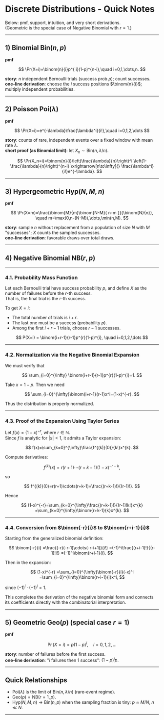 # Discrete Distributions - Quick Notes

Below: pmf, support, intuition, and very short derivations.  
(Geometric is the special case of Negative Binomial with $r=1$.)

---

## 1) Binomial $\mathrm{Bin}(n,p)$

**pmf**

$$
\Pr(X=i)=\binom{n}{i}p^{ i}(1-p)^{n-i},\quad i=0,1,\dots,n.
$$

**story**: $n$ independent Bernoulli trials (success prob $p$); count successes.  
**one-line derivation**: choose the $i$ success positions $\binom{n}{i}$; multiply independent probabilities.

---

## 2) Poisson $\mathrm{Poi}(\lambda)$

**pmf**

$$
\Pr(X=i)=e^{-\lambda}\frac{\lambda^i}{i!},\quad i=0,1,2,\dots
$$

**story**: counts of rare, independent events over a fixed window with mean rate $\lambda$.  
**short proof (as Binomial limit)**: let $X_n\sim \mathrm{Bin}(n,\lambda/n)$.

$$
\Pr(X_n=i)=\binom{n}{i}\left(\frac{\lambda}{n}\right)^i
\left(1-\frac{\lambda}{n}\right)^{n-i}
\xrightarrow[n\to\infty]{}
\frac{\lambda^i}{i!}e^{-\lambda}.
$$

---

## 3) Hypergeometric $\mathrm{Hyp}(N,M,n)$

**pmf**

$$
\Pr(X=m)=\frac{\binom{M}{m}\binom{N-M}{ n-m }}{\binom{N}{n}},
\quad m=\max(0,n-(N-M)),\dots,\min(n,M).
$$

**story**: sample $n$ without replacement from a population of size $N$ with $M$ "successes"; $X$ counts the sampled successes.  
**one-line derivation**: favorable draws over total draws.

---

## 4) Negative Binomial $\mathrm{NB}(r,p)$

<!-- *(number of failures before the $r$-th success; $r\in\mathbb{N}$)*

**pmf**

$$
\Pr(X=i)=\binom{i+r-1}{r-1}p^{ r}(1-p)^{i},\quad i=0,1,2,\dots
$$

**story**: i.i.d. Bernoulli$(p)$ trials; stop when the $r$-th success occurs; $X$ counts failures.  
**one-line derivation**: last trial must be a success ($p$); among the first $i+r-1$ trials choose the $r-1$ earlier successes: $\binom{i+r-1}{r-1}$; multiply by $(1-p)^i p^{r-1}$. -->


---

### 4.1. Probability Mass Function

Let each Bernoulli trial have success probability $p$, and define $X$ as the number of failures before the $r$-th success.  
That is, the final trial is the $r$-th success.

To get $X=i$:

- The total number of trials is $i+r$.
- The last one must be a success (probability $p$).
- Among the first $i+r-1$ trials, choose $r-1$ successes.

$$
P(X=i) = \binom{i+r-1}{r-1}p^{r}(1-p)^{i}, \quad i=0,1,2,\dots
$$

---

### 4.2. Normalization via the Negative Binomial Expansion

We must verify that

$$
\sum_{i=0}^{\infty} \binom{i+r-1}{r-1}p^{r}(1-p)^{i}=1.
$$

Take $x=1-p$. Then we need

$$
\sum_{i=0}^{\infty}\binom{i+r-1}{r-1}x^i=(1-x)^{-r}.
$$


Thus the distribution is properly normalized.

---

### 4.3. Proof of the Expansion Using Taylor Series

Let $f(x)=(1-x)^{-r}$, where $r\in\mathbb{N}$.  
Since $f$ is analytic for $|x|<1$, it admits a Taylor expansion:

$$
f(x)=\sum_{k=0}^{\infty}\frac{f^{(k)}(0)}{k!}x^{k}.
$$

Compute derivatives:

$$
f^{(k)}(x)=r(r+1)\cdots(r+k-1)(1-x)^{-r-k},
$$

so

$$
f^{(k)}(0)=r(r+1)\cdots(r+k-1)=\frac{(r+k-1)!}{(r-1)!}.
$$

Hence

$$
(1-x)^{-r}=\sum_{k=0}^{\infty}\frac{(r+k-1)!}{(r-1)!k!}x^{k}
=\sum_{k=0}^{\infty}\binom{r+k-1}{k}x^{k}.
$$

---

### 4.4. Conversion from $\binom{-r}{i}$ to $\binom{r+i-1}{i}$

Starting from the generalized binomial definition:

$$
\binom{-r}{i}
=\frac{(-r)(-r-1)\cdots(-r-i+1)}{i!}
=(-1)^i\frac{(r+i-1)!}{(r-1)!i!}
=(-1)^i\binom{r+i-1}{i}.
$$

Then in the expansion:

$$
(1-x)^{-r}
=\sum_{i=0}^{\infty}\binom{-r}{i}(-x)^i
=\sum_{i=0}^{\infty}\binom{r+i-1}{i}x^i,
$$

since $(-1)^i\cdot(-1)^i=1$.

This completes the derivation of the negative binomial form and connects its coefficients directly with the combinatorial interpretation.

---

## 5) Geometric $\mathrm{Geo}(p)$ (special case $r=1$)

**pmf**

$$
\Pr(X=i)=p(1-p)^{i},\quad i=0,1,2,\dots
$$

**story**: number of failures before the first success.  
**one-line derivation**: "$i$ failures then 1 success": $(1-p)^i p$.

---

## Quick Relationships

- $\mathrm{Poi}(\lambda)$ is the limit of $\mathrm{Bin}(n,\lambda/n)$ (rare-event regime).
- $\mathrm{Geo}(p) = \mathrm{NB}(r=1,p)$.
- $\mathrm{Hyp}(N,M,n) \to \mathrm{Bin}(n, p)$ when the sampling fraction is tiny: $p \approx M/N$, $n\ll N$.

---


